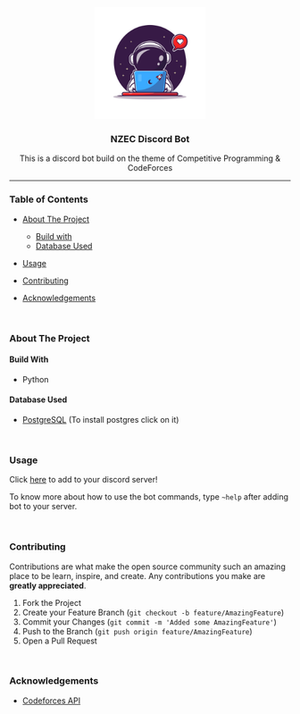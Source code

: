 <p align="center">
<img src="/images/icon.jpg"  width=200/>
</p>

<h3 align='center'>NZEC Discord Bot</h3>

<p align='center'>
    This is a discord bot build on the theme of Competitive Programming & CodeForces
</p>

-------------

<h3>Table of Contents</h3>

* [About The Project](#about-the-project)
  * [Build with](#build-with)
  * [Database Used](#database-used)

* [Usage](#usage)
* [Contributing](#contributing)
* [Acknowledgements](#acknowledgements)


<br>

### About The Project

#### Build With

* Python

#### Database Used

* [PostgreSQL](https://www.postgresql.org/) (To install postgres click on it)



<br>

### Usage

Click [here](http://bit.ly/nzec_bot) to add to your discord server!

To know more about how to use the bot commands, type `~help` after adding bot to your server.


<br>

### Contributing

Contributions are what make the open source community such an amazing place to be learn, inspire, and create. Any contributions you make are **greatly appreciated**.

1. Fork the Project
2. Create your Feature Branch (`git checkout -b feature/AmazingFeature`)
3. Commit your Changes (`git commit -m 'Added some AmazingFeature'`)
4. Push to the Branch (`git push origin feature/AmazingFeature`)
5. Open a Pull Request


<br>

### Acknowledgements

* [Codeforces API](https://codeforces.com/apiHelp)